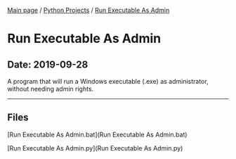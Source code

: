 [Main page](/) / [Python Projects](/python) / [Run Executable As Admin](/python/2019-09-28_Run_Executable_As_Admin)

# Run Executable As Admin

## Date: 2019-09-28

A program that will run a Windows executable (.exe) as administrator, without needing admin rights.

-----

## Files

[Run Executable As Admin.bat](Run Executable As Admin.bat)

[Run Executable As Admin.py](Run Executable As Admin.py)